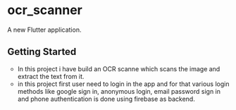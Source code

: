 # ocr_scanner

A new Flutter application.

## Getting Started

<ul type="circle">
  <li>In this project i have build an OCR scanne which scans the image and extract the text from it.</li>
  <li>in this project first user need to login in the app and for that various login methods like google sign in, anonymous login, email password sign in and phone authentication 
    is done using firebase as backend.</li>
</ul>
